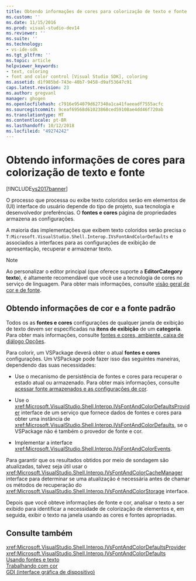```yaml
---
title: Obtendo informações de cores para colorização de texto e fonte | Microsoft Docs
ms.custom: ''
ms.date: 11/15/2016
ms.prod: visual-studio-dev14
ms.reviewer: ''
ms.suite: ''
ms.technology:
- vs-ide-sdk
ms.tgt_pltfrm: ''
ms.topic: article
helpviewer_keywords:
- text, coloring
- font and color control [Visual Studio SDK], coloring
ms.assetid: d1f985bd-743e-40b7-9458-d9af53647c91
caps.latest.revision: 23
ms.author: gregvanl
manager: ghogen
ms.openlocfilehash: c7916e954079d627340a1ca41faeeadf7555acfc
ms.sourcegitcommit: 9ceaf69568d61023868ced59108ae4dd46f720ab
ms.translationtype: MT
ms.contentlocale: pt-BR
ms.lasthandoff: 10/12/2018
ms.locfileid: "49274242"
---
```

# <a name="getting-font-and-color-information-for-text-colorization"></a>Obtendo informações de cores para colorização de texto e fonte
[!INCLUDE[vs2017banner](../includes/vs2017banner.md)]

O processo que processa ou exibe texto coloridos serão em elementos de (UI) interface do usuário depende do tipo de projeto, sua tecnologia e desenvolvedor preferências. O **fontes e cores** página de propriedades armazena as configurações.  
  
 A maioria das implementações que exibem texto coloridos serão precisa o `T:Microsoft.VisualStudio.Shell.Interop.IVsFontAndColorDefaults` e associados a interfaces para as configurações de exibição de apresentação, recuperar e armazenar texto.  
  
> [!NOTE]
>  Ao personalizar o editor principal (que oferece suporte a **EditorCategory texto**), é altamente recomendável que você use a tecnologia de cores no serviço de linguagem. Para obter mais informações, consulte [visão geral de cor e de fonte](../extensibility/font-and-color-overview.md).  
  
## <a name="getting-default-font-and-color-information"></a>Obtendo informações de cor e a fonte padrão  
 Todos os as **fontes e cores** configurações de qualquer janela de exibição de texto devem ser especificadas na **itens de exibição** de um **categoria**. Para obter mais informações, consulte [fontes e cores, ambiente, caixa de diálogo Opções](../ide/reference/fonts-and-colors-environment-options-dialog-box.md).  
  
 Para colorir, um VSPackage deverá obter o atual **fontes e cores** configurações. Um VSPackage pode fazer isso das seguintes maneiras, dependendo das suas necessidades:  
  
-   Use o mecanismo de persistência de fontes e cores para recuperar o estado atual ou armazenado. Para obter mais informações, consulte [acessar fonte armazenados e as configurações de cor](../extensibility/accessing-stored-font-and-color-settings.md).  
  
-   Use o <xref:Microsoft.VisualStudio.Shell.Interop.IVsFontAndColorDefaultsProvider> interface de um serviço que fornece dados de fontes e cores para obter uma instância de <xref:Microsoft.VisualStudio.Shell.Interop.IVsFontAndColorDefaults>, se o VSPackage não é também o provedor de fonte e cor.  
  
-   Implementar a interface <xref:Microsoft.VisualStudio.Shell.Interop.IVsFontAndColorEvents>.  
  
 Para garantir que os resultados obtidos por meio de sondagem são atualizadas, talvez seja útil usar o <xref:Microsoft.VisualStudio.Shell.Interop.IVsFontAndColorCacheManager> interface para determinar se uma atualização é necessária antes de chamar os métodos de recuperação do <xref:Microsoft.VisualStudio.Shell.Interop.IVsFontAndColorStorage> interface.  
  
 Depois que você obteve informações de fonte e cor, analisar o texto a ser exibido para identificar a necessidade de colorização de elementos e, em seguida, exibir o texto na janela usando as cores e fontes apropriadas.  
  
## <a name="see-also"></a>Consulte também  
 <xref:Microsoft.VisualStudio.Shell.Interop.IVsFontAndColorDefaultsProvider>   
 <xref:Microsoft.VisualStudio.Shell.Interop.IVsFontAndColorDefaults>   
 [Usando fontes e texto](http://msdn.microsoft.com/library/d43640f3-da94-4df2-a29d-a9d021a1c069)   
 [Trabalhando com cor](http://msdn.microsoft.com/library/d34ff96f-241d-494f-abdd-13811ada8cd3)   
 [GDI (interface gráfica de dispositivo)](http://msdn.microsoft.com/en-us/7e1d4540-bb2e-4257-8eee-eee376acba83)

